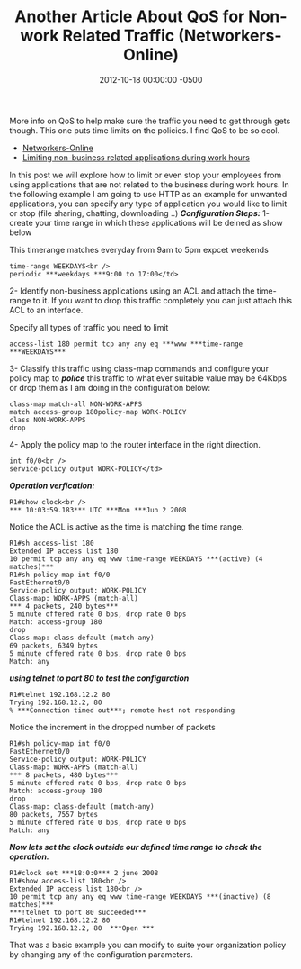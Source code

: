 ﻿---
title:  Another Article About QoS for Non-work Related Traffic (Networkers-Online)
date:   2012-10-18 00:00:00 -0500
categories: IT
---

More info on QoS to help make sure the traffic you need to get through gets though. This one puts time limits on the policies. I find QoS to be so cool.

- [Networkers-Online](http://www.networkers-online.com/blog/)
- [Limiting non-business related applications during work hours](http://www.networkers-online.com/blog/2008/07/limiting-non-business-related-applications-during-work-hours/)


In this post we will explore how to limit or even stop your employees from using applications that are not related to the business during work hours.
In the following example I am going to use HTTP as an example for unwanted applications, you can specify any type of application you would like to limit or stop (file sharing, chatting, downloading ..)
***Configuration Steps:***
1- create your time range in which these applications will be deined as show below

This timerange matches everyday from 9am to 5pm expcet weekends

```text
time-range WEEKDAYS<br />
periodic ***weekdays ***9:00 to 17:00</td>
```

2- Identify non-business applications using an ACL and attach the time-range to it. If you want to drop this traffic completely you can just attach this ACL to an interface.

Specify all types of traffic you need to limit

```text
access-list 180 permit tcp any any eq ***www ***time-range ***WEEKDAYS***
```

3- Classify this traffic using class-map commands and configure your policy map to ***police*** this traffic to what ever suitable value may be 64Kbps or drop them as I am doing in the configuration below:

```text
class-map match-all NON-WORK-APPS
match access-group 180policy-map WORK-POLICY
class NON-WORK-APPS
drop
```

4- Apply the policy map to the router interface in the right direction.

```text
int f0/0<br />
service-policy output WORK-POLICY</td>
```

***Operation verfication:***

```console
R1#show clock<br />
*** 10:03:59.183*** UTC ***Mon ***Jun 2 2008
```

Notice the ACL is active as the time is matching the time range.

```console
R1#sh access-list 180
Extended IP access list 180
10 permit tcp any any eq www time-range WEEKDAYS ***(active) (4 matches)***
R1#sh policy-map int f0/0
FastEthernet0/0
Service-policy output: WORK-POLICY
Class-map: WORK-APPS (match-all)
*** 4 packets, 240 bytes***
5 minute offered rate 0 bps, drop rate 0 bps
Match: access-group 180
drop
Class-map: class-default (match-any)
69 packets, 6349 bytes
5 minute offered rate 0 bps, drop rate 0 bps
Match: any
```

***using telnet to port 80 to test the configuration***

```console
R1#telnet 192.168.12.2 80
Trying 192.168.12.2, 80
% ***Connection timed out***; remote host not responding
```

Notice the increment in the dropped number of packets

```console
R1#sh policy-map int f0/0
FastEthernet0/0
Service-policy output: WORK-POLICY
Class-map: WORK-APPS (match-all)
*** 8 packets, 480 bytes***
5 minute offered rate 0 bps, drop rate 0 bps
Match: access-group 180
drop
Class-map: class-default (match-any)
80 packets, 7557 bytes
5 minute offered rate 0 bps, drop rate 0 bps
Match: any
```

***Now lets set the clock outside our defined time range to check the operation.***

```console
R1#clock set ***18:0:0*** 2 june 2008
R1#show access-list 180<br />
Extended IP access list 180<br />
10 permit tcp any any eq www time-range WEEKDAYS ***(inactive) (8 matches)***
***!telnet to port 80 succeeded***
R1#telnet 192.168.12.2 80
Trying 192.168.12.2, 80  ***Open ***
```

That was a basic example you can modify to suite your organization policy by changing any of the configuration parameters.
